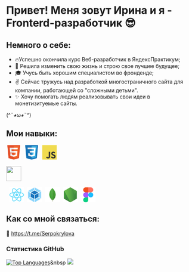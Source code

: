 # Привет! Меня зовут Ирина и я - Fronterd-разработчик 😎

## Немного о себе:

- 🔥Успешно окончила курс Веб-разработчик в ЯндексПрактикум;
- 🌌 Решила изменить свою жизнь и строю свое лучшее будущее;
- 🎓 Учусь быть хорошим специалистом во фронденде;
- ✌ Сейчас тружусь над разработкой многостраничного сайта для компании, работающей со "сложными детьми".
- ✨ Хочу помогать людям реализовывать свои идеи в монетизитуемые сайты.
  

(^˵◕ω◕˵^)


## Мои навыки:

<div> 
  <img src="https://github.com/devicons/devicon/blob/master/icons/html5/html5-original.svg" title="html" alt="html" width="40" height="40"/>&nbsp
  <img src="https://github.com/devicons/devicon/blob/master/icons/css3/css3-original.svg" title="css" alt="css" width="40" height="40"/>&nbsp
  <img src="https://github.com/devicons/devicon/blob/master/icons/javascript/javascript-original.svg" title="javascript" alt="javascript" width="40" height="40"/>&nbsp
  <p align="left"> <a href="https://www.github.com/IrinaSerpokrylova" target="_blank" rel="noreferrer"> <picture> <source media="(prefers-color-scheme: dark)" srcset="https://raw.githubusercontent.com/danielcranney/readme-generator/main/public/icons/socials/github-dark.svg" /> <source media="(prefers-color-scheme: light)" srcset="https://raw.githubusercontent.com/danielcranney/readme-generator/main/public/icons/socials/github.svg" /> <img src="https://raw.githubusercontent.com/danielcranney/readme-generator/main/public/icons/socials/github.svg" width="40" height="40" /> </picture> </a></p>&nbsp
  <img src="https://github.com/devicons/devicon/blob/master/icons/react/react-original.svg" title="react" alt="react" width="40" height="40"/>&nbsp
  <img src="https://github.com/devicons/devicon/blob/master/icons/webpack/webpack-original.svg" title="webpack" alt="webpack" width="40" height="40"/>&nbsp
  <img src="https://github.com/devicons/devicon/blob/master/icons/mongodb/mongodb-original.svg" title="mongodb" alt="mongodb" width="40" height="40"/>&nbsp
  <img src="https://github.com/devicons/devicon/blob/master/icons/nodejs/nodejs-original.svg" title="nodejs" alt="nodejs" width="40" height="40"/>&nbsp
  <img src="https://github.com/devicons/devicon/blob/master/icons/figma/figma-original.svg" title="figma" alt="figma" width="40" height="40"/>&nbsp
  
</div> 

## Как со мной связаться:

📱 https://t.me/Serpokrylova

### Статистика GitHub

<a href="https://github.com/IrinaSerpokrylova" align="left"><img src="https://github-readme-stats.vercel.app/api/top-langs/?username=IrinaSerpokrylova&langs_count=10&title_color=0891b2&text_color=0891b2&icon_color=0891b2&bg_color=ffffff&hide_border=true&locale=en&custom_title=Top%20%Languages" alt="Top Languages" /></a>&nbsp
<a href="http://www.github.com/IrinaSerpokrylova"><img src="https://github-readme-streak-stats.herokuapp.com/?user=IrinaSerpokrylova&stroke=0891b2&background=ffffff&ring=3382ed&fire=3382ed&currStreakNum=0891b2&currStreakLabel=3382ed&sideNums=0891b2&sideLabels=0891b2&dates=0891b2&hide_border=true" /></a>

<!--
- TypeScript,
- Redux,
- React Router,
- DOM,
- Grid Layout,
- Flexbox,
- BASH,
- ООП.

<div id="badges"
  <a href="https://t.me/Serpokrylova" target="_blank">
  <img src="https://iconscout.com/free-icon/telegram-2690369" title="telegram" alt="telegram" width="40" height="40"/>
</a>
</div>
-->

